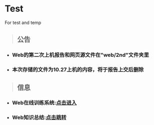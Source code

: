 # Test
For test and temp

> ## 公告
- ### Web的第二次上机报告和网页源文件在"web/2nd"文件夹里
- ### 本次存储的文件为10.27上机的内容，将于报告上交后删除

> ## 信息
- ### Web在线训练系统:[点击进入](http://sjydzq.top/web)
- ### Web知识总结:[点击跳转](web/web_summary.md)